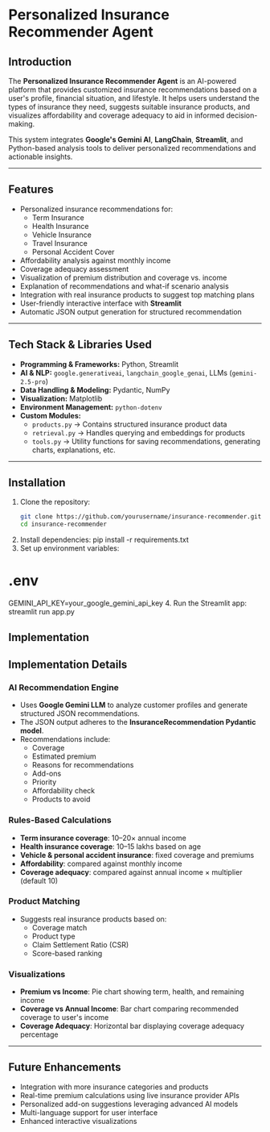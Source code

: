 # Personalized Insurance Recommender Agent

## Introduction
The **Personalized Insurance Recommender Agent** is an AI-powered platform that provides customized insurance recommendations based on a user's profile, financial situation, and lifestyle. It helps users understand the types of insurance they need, suggests suitable insurance products, and visualizes affordability and coverage adequacy to aid in informed decision-making.

This system integrates **Google's Gemini AI**, **LangChain**, **Streamlit**, and Python-based analysis tools to deliver personalized recommendations and actionable insights.

---

## Features
- Personalized insurance recommendations for:
  - Term Insurance
  - Health Insurance
  - Vehicle Insurance
  - Travel Insurance
  - Personal Accident Cover
- Affordability analysis against monthly income
- Coverage adequacy assessment
- Visualization of premium distribution and coverage vs. income
- Explanation of recommendations and what-if scenario analysis
- Integration with real insurance products to suggest top matching plans
- User-friendly interactive interface with **Streamlit**
- Automatic JSON output generation for structured recommendation

---

## Tech Stack & Libraries Used
- **Programming & Frameworks:** Python, Streamlit
- **AI & NLP:** `google.generativeai`, `langchain_google_genai`, LLMs (`gemini-2.5-pro`)
- **Data Handling & Modeling:** Pydantic, NumPy
- **Visualization:** Matplotlib
- **Environment Management:** `python-dotenv`
- **Custom Modules:** 
  - `products.py` → Contains structured insurance product data  
  - `retrieval.py` → Handles querying and embeddings for products  
  - `tools.py` → Utility functions for saving recommendations, generating charts, explanations, etc.

---

## Installation
1. Clone the repository:
   ```bash
   git clone https://github.com/yourusername/insurance-recommender.git
   cd insurance-recommender
2. Install dependencies:
pip install -r requirements.txt
3. Set up environment variables:
# .env
GEMINI_API_KEY=your_google_gemini_api_key
4. Run the Streamlit app:
streamlit run app.py

## Implementation

## Implementation Details

### AI Recommendation Engine
- Uses **Google Gemini LLM** to analyze customer profiles and generate structured JSON recommendations.
- The JSON output adheres to the **InsuranceRecommendation Pydantic model**.
- Recommendations include:
  - Coverage
  - Estimated premium
  - Reasons for recommendations
  - Add-ons
  - Priority
  - Affordability check
  - Products to avoid

### Rules-Based Calculations
- **Term insurance coverage**: 10–20× annual income
- **Health insurance coverage**: 10–15 lakhs based on age
- **Vehicle & personal accident insurance**: fixed coverage and premiums
- **Affordability**: compared against monthly income
- **Coverage adequacy**: compared against annual income × multiplier (default 10)

### Product Matching
- Suggests real insurance products based on:
  - Coverage match
  - Product type
  - Claim Settlement Ratio (CSR)
  - Score-based ranking

### Visualizations
- **Premium vs Income**: Pie chart showing term, health, and remaining income
- **Coverage vs Annual Income**: Bar chart comparing recommended coverage to user's income
- **Coverage Adequacy**: Horizontal bar displaying coverage adequacy percentage

---

## Future Enhancements
- Integration with more insurance categories and products
- Real-time premium calculations using live insurance provider APIs
- Personalized add-on suggestions leveraging advanced AI models
- Multi-language support for user interface
- Enhanced interactive visualizations
